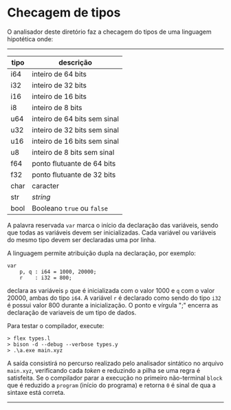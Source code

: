 # Checagem de tipos

O analisador deste diretório faz a checagem do tipos de 
uma linguagem hipotética onde:

------------------------
tipo    | descrição
--------|-----------------
i64     | inteiro de 64 bits
i32     | inteiro de 32 bits
i16     | inteiro de 16 bits
i8      | inteiro de 8 bits
u64     | inteiro de 64 bits sem sinal
u32     | inteiro de 32 bits sem sinal
u16     | inteiro de 16 bits sem sinal
u8      | inteiro de 8 bits sem sinal
f64     | ponto flutuante de 64 bits
f32     | ponto flutuante de 32 bits
char    | caracter
str     | _string_
bool    | Booleano `true` ou `false`

A palavra reservada `var` marca o início da declaração 
das variáveis, sendo que todas as variáveis devem ser 
inicializadas. Cada variável ou variáveis do mesmo tipo 
devem ser declaradas uma por linha.

A linguagem permite atribuição dupla na declaração, por exemplo:

```
var
    p, q : i64 = 1000, 20000;
    r    : i32 = 800;
```

declara as variáveis `p` que é inicializada com o valor 1000
e `q` com o valor 20000, ambas do tipo `i64`. A variável `r` 
é declarado como sendo do tipo `i32` é possui valor 800 
durante a inicialização. O ponto e vírgula ";" encerra as 
declaração de variaveis de um tipo de dados.

Para testar o compilador, execute:

```
> flex types.l
> bison -d --debug --verbose types.y
> .\a.exe main.xyz
```

A saída consistirá no percurso realizado pelo analisador 
sintático no arquivo `main.xyz`, verificando cada _token_ e 
reduzindo a pilha se uma regra é satisfeita. Se o compilador
parar a execução no primeiro não-terminal `block` que é reduzido a 
`program` (início do programa) e retorna `0` é sinal de qua a sintaxe 
está correta.

---

